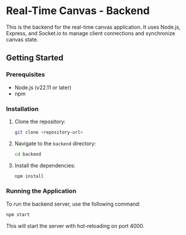 # Real-Time Canvas - Backend

This is the backend for the real-time canvas application. It uses Node.js, Express, and Socket.io to manage client connections and synchronize canvas state.

## Getting Started

### Prerequisites

- Node.js (v22.11 or later)
- npm

### Installation

1. Clone the repository:
   ```sh
   git clone <repository-url>
   ```
2. Navigate to the `backend` directory:
   ```sh
   cd backend
   ```
3. Install the dependencies:
   ```sh
   npm install
   ```

### Running the Application

To run the backend server, use the following command:

```sh
npm start
```

This will start the server with hot-reloading on port 4000.
